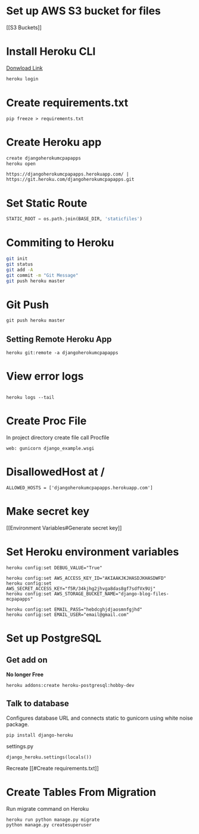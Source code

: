 #  Set up AWS S3 bucket for files

[[S3 Buckets]]

# Install Heroku CLI

[Donwload Link](https://devcenter.heroku.com/articles/heroku-cli#install-the-heroku-cli)

```cmd
heroku login
```

# Create requirements.txt

```
pip freeze > requirements.txt
```

# Create Heroku app

```cmd
create djangoherokumcpapapps
heroku open
```

```
https://djangoherokumcpapapps.herokuapp.com/ | https://git.heroku.com/djangoherokumcpapapps.git
```

# Set Static Route

```python
STATIC_ROOT = os.path.join(BASE_DIR, 'staticfiles')
```

# Commiting to Heroku

```bash
git init
git status
git add -A
git commit -m "Git Message"
git push heroku master
```


# Git Push

```cmd
git push heroku master
```

## Setting Remote Heroku App

```
heroku git:remote -a djangoherokumcpapapps
```

# View error logs

```

heroku logs --tail
```

# Create Proc File

In project directory create file call Procfile
```
web: gunicorn django_example.wsgi
```

# DisallowedHost at /

```
ALLOWED_HOSTS = ['djangoherokumcpapapps.herokuapp.com']
```

# Make secret key

[[Environment Variables#Generate secret key]]

# Set Heroku environment variables

```
heroku config:set DEBUG_VALUE="True"

heroku config:set AWS_ACCESS_KEY_ID="AKIAAKJKJHASDJKHASDWFD"
heroku config:set AWS_SECRET_ACCESS_KEY="f5R/34kjhg2jhvga8das8gf7sdfVx9Uj"
heroku config:set AWS_STORAGE_BUCKET_NAME="django-blog-files-mcpapapps"

heroku config:set EMAIL_PASS="hebdcghjdjaosmnfgjhd"
heroku config:set EMAIL_USER="email@gmail.com"
```


# Set up PostgreSQL

## Get add on

**No longer Free**
```
heroku addons:create heroku-postgresql:hobby-dev
```

## Talk to database

Configures database URL and connects static to gunicorn using white noise package.

```
pip install django-heroku
```

settings.py
```
django_heroku.settings(locals())
```

Recreate [[#Create requirements.txt]]

# Create Tables From Migration

Run migrate command on Heroku

```
heroku run python manage.py migrate
python manage.py createsuperuser
```



